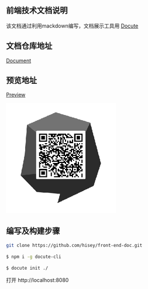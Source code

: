 ## 前端技术文档说明

该文档通过利用mackdown编写，文档展示工具用 [Docute][1]

[1]: https://v3.docute.org/#/ "文档展示工具"

## 文档仓库地址
 [Document](https://github.com/hisey/front-end-doc "文档仓库")

## 预览地址
 [Preview](https://hisey.github.io/front-end-doc)<br>
 
 ![avatar](/img/code.png)

## 编写及构建步骤
 ```bash
git clone https://github.com/hisey/front-end-doc.git
```
```bash
$ npm i -g docute-cli
```
   ```bash
$ docute init ./
```
打开 http://localhost:8080

 
